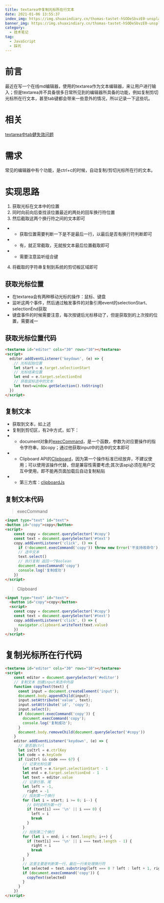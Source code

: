 ```yaml
---
title: textarea中复制光标所在行文本
date: 2021-01-06 13:55:37
index_img: https://img.shuaxindiary.cn/thomas-tastet-hSODeSbvzE0-unsplash.jpg
banner_img: https://img.shuaxindiary.cn/thomas-tastet-hSODeSbvzE0-unsplash.jpg
category:
  - 技术笔记
tag:
  - JavaScript
  - 踩坑
---
```

# 前言

最近在写一个在线md编辑器，使用的textarea作为文本编辑器，来让用户进行输入；但是textarea并不具备很多日常所见到的编辑器所具备的功能，例如复制剪切光标所在行文本，甚至tab键都会带来一些意外的情况，所以记录一下这些坑。

# 相关
[textarea中tab健失效问题](https://blog.shuaxindiary.cn/2020/12/27/%E6%8A%80%E6%9C%AF%E7%AC%94%E8%AE%B0/textarea%E6%A0%87%E7%AD%BEtab%E9%94%AE%E6%97%A0%E6%95%88/)

# 需求
常见的编辑器中有个功能，是ctrl+c的时候，自动复制/剪切光标所在行的文本。

# 实现思路
1. 获取光标在文本中的位置
2. 同时向前向后查找该位置最近的两处的回车换行符位置
3. 然后截取这两个换行符之间的文本即可
- - 获取位置需要判断一下是不是最后一行，以最后是否有换行符判断即可
- - 有，就正常截取，无就按文本最后位置截取即可
- - 需要注意监听组合键
4. 将截取的字符串复制到系统的剪切板区域即可

## 获取光标位置
- 在textarea会有两种移动光标的操作：鼠标、键盘
- 监听这两个事件，然后通过触发事件的对象引用event的selectionStart、selectionEnd获取
- 键盘事件的时候需要注意，每次按键后光标移动了，但是获取到的上次按的位置，需要减一

## 获取光标位置代码
```html
<textarea id="editor" cols="30" rows="10"></textarea>
<script>
  editor.addEventListener('keydown', (e) => {
    // 光标起始位置
    let start = e.target.selectionStart
    // 光标结束位置
    let end = e.target.selectionEnd
    // 获取鼠标选中的文本
    let text=window.getSelection().toString()
  })
</script>
```


## 复制文本
- 获取到文本，如上述
- 复制到剪切区，有2中方式，如下：
- - document对象的[execCommand](https://developer.mozilla.org/zh-CN/docs/Web/API/Document/execCommand)，是一个函数，参数为对应要操作的指令字符串，如copy；通过他获取input中的选中的文本即可
- - Clipboard API的[Clipboard](https://developer.mozilla.org/zh-CN/docs/Web/API/Clipboard)，因为第一个操作标准已经放弃，不建议使用；可以使用该操作代替，但是兼容性需要考虑;其次该api必须在用户交互中使用，即不能再页面加载后自动复制粘贴
- - 第三方库：[clipboardJs](https://github.com/zenorocha/clipboard.js)

## 复制文本代码
> execCommand
```html
<input type="text" id="text">
<button id="copy">copy</button>
<script>
    const copy = document.querySelector('#copy')
    const text = document.querySelector('#text')
    copy.addEventListener('click', () => {
      if (!document.execCommand('copy')) throw new Error('不支持改命令')
      // 选中文本
      text.select()
      // 执行复制 返回一个Boolean
      document.execCommand('copy')
      console.log('复制成功')
    })
</script>
```

> Clipboard
```html
<input type="text" id="text">
  <button id="copy">copy</button>
  <script>
    const copy = document.querySelector('#copy')
    const text = document.querySelector('#text')
    copy.addEventListener('click', () => {
      navigator.clipboard.writeText(text.value)
    })
</script>
```


# 复制光标所在行代码
```html
<textarea id="editor" cols="30" rows="10"></textarea>
<script>
    const editor = document.querySelector('#editor')
    // 复制文本 创建input来选中内容
    function copyText(text) {
      const input = document.createElement('input');
      document.body.appendChild(input);
      input.setAttribute('value', text);
      input.setAttribute('id', 'copy');
      input.select();
      if (document.execCommand('copy')) {
        document.execCommand('copy');
        console.log('复制成功');
      }
      document.body.removeChild(document.querySelector('#copy'))
    }
    editor.addEventListener('keydown', (e) => {
      // 是否是ctrl
      let isCtrl = e.ctrlKey
      let code = e.keyCode
      if (isCtrl && code === 67) {
        // 记录光标位置
        let start = e.target.selectionStart - 1
        let end = e.target.selectionEnd - 1
        let text = editor.value
        // 记录行首、尾
        let left = -1,
          right = -1
        // 找到第一个换行
        for (let i = start; i >= 0; i--) {
          // 0时说明为第一行
          if (text[i] === '\n' || i === 0) {
            left = i
            break
          }
        }
        // 找到第二个换行
        for (let i = end; i < text.length; i++) {
          if (text[i] === '\n' || i === text.length - 1) {
            right = i
            break
          }
        }
        // 这里主要是判断第一行、最后一行来处理换行符
        let selected = text.substring(left === 0 ? left : left + 1, right === text.length - 1 ? right + 1 : right)
        if (document.execCommand('copy')) {
          copyText(selected)
        }
      }
    })
</script>
```
